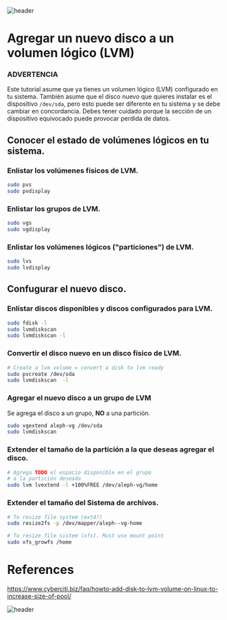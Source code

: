 
![header](/Tutoriales-IFC/assets/header.png)











# Agregar un nuevo disco a un volumen lógico (LVM)

### **ADVERTENCIA**
Este tutorial asume que ya tienes un volumen lógico (LVM) configurado en tu sistema. También asume que el disco nuevo
que quieres instalar es el dispositivo `/dev/sda`, pero esto puede ser diferente en tu sistema y se debe cambiar en
concordancia. Debes tener cuidado porque la sección de un dispositivo equivocado puede provocar perdida de datos.



## Conocer el estado de volúmenes lógicos en tu sistema.

### Enlistar los volúmenes físicos de LVM.

```bash
sudo pvs
sudo pvdisplay
```

### Enlistar los grupos de LVM.

```bash
sudo vgs
sudo vgdisplay
```

### Enlistar los volúmenes lógicos ("particiones") de LVM.

```bash
sudo lvs
sudo lvdisplay
```

## Confugurar el nuevo disco.

### Enlistar discos disponibles y discos configurados para LVM.

```bash
sudo fdisk -l
sudo lvmdiskscan
sudo lvmdiskscan -l
```

### Convertir el disco nuevo en un  disco físico de LVM.

```bash
# Create a lvm volume = convert a disk to lvm ready
sudo pvcreate /dev/sda
sudo lvmdiskscan  -l
```

### Agregar el nuevo disco a un grupo de LVM

Se agrega el disco a un grupo, **NO** a una partición.

```bash
sudo vgextend aleph-vg /dev/sda
sudo lvmdiskscan
```

### Extender el tamaño de la partición a la que deseas agregar el disco.

```bash
# Agrega TODO el espacio disponible en el grupo
# a la partición deseada
sudo lvm lvextend -l +100%FREE /dev/aleph-vg/home
```

### Extender el tamaño del **Sistema de archivos**.

```bash
# To resize file system (ext4?)
sudo resize2fs -p /dev/mapper/aleph--vg-home

# To resize file sistem (xfs). Must use mount point
sudo xfs_growfs /home
```

# References
https://www.cyberciti.biz/faq/howto-add-disk-to-lvm-volume-on-linux-to-increase-size-of-pool/











![header](/Tutoriales-IFC/assets/header.png)

